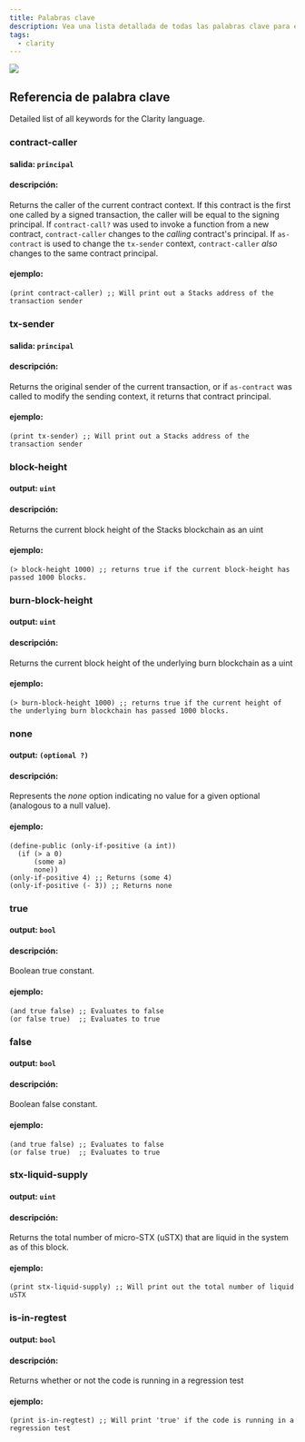 ```yaml
---
title: Palabras clave
description: Vea una lista detallada de todas las palabras clave para el lenguaje Clarity.
tags:
  - clarity
---
```


![](/img/keywords.jpg)
## Referencia de palabra clave

Detailed list of all keywords for the Clarity language.


### contract-caller
#### salida: `principal`
#### descripción:
Returns the caller of the current contract context. If this contract is the first one called by a signed transaction, the caller will be equal to the signing principal. If `contract-call?` was used to invoke a function from a new contract, `contract-caller` changes to the _calling_ contract's principal. If `as-contract` is used to change the `tx-sender` context, `contract-caller` _also_ changes to the same contract principal.
#### ejemplo:
```clarity
(print contract-caller) ;; Will print out a Stacks address of the transaction sender
```

### tx-sender
#### salida: `principal`
#### descripción:
Returns the original sender of the current transaction, or if `as-contract` was called to modify the sending context, it returns that contract principal.
#### ejemplo:
```clarity
(print tx-sender) ;; Will print out a Stacks address of the transaction sender
```

### block-height
#### output: `uint`
#### descripción:
Returns the current block height of the Stacks blockchain as an uint
#### ejemplo:
```clarity
(> block-height 1000) ;; returns true if the current block-height has passed 1000 blocks.
```

### burn-block-height
#### output: `uint`
#### descripción:
Returns the current block height of the underlying burn blockchain as a uint
#### ejemplo:
```clarity
(> burn-block-height 1000) ;; returns true if the current height of the underlying burn blockchain has passed 1000 blocks.
```

### none
#### output: `(optional ?)`
#### descripción:
Represents the _none_ option indicating no value for a given optional (analogous to a null value).
#### ejemplo:
```clarity
(define-public (only-if-positive (a int))
  (if (> a 0)
      (some a)
      none))
(only-if-positive 4) ;; Returns (some 4)
(only-if-positive (- 3)) ;; Returns none
```

### true
#### output: `bool`
#### descripción:
Boolean true constant.
#### ejemplo:
```clarity
(and true false) ;; Evaluates to false
(or false true)  ;; Evaluates to true
```

### false
#### output: `bool`
#### descripción:
Boolean false constant.
#### ejemplo:
```clarity
(and true false) ;; Evaluates to false
(or false true)  ;; Evaluates to true
```

### stx-liquid-supply
#### output: `uint`
#### descripción:
Returns the total number of micro-STX (uSTX) that are liquid in the system as of this block.
#### ejemplo:
```clarity
(print stx-liquid-supply) ;; Will print out the total number of liquid uSTX
```

### is-in-regtest
#### output: `bool`
#### descripción:
Returns whether or not the code is running in a regression test
#### ejemplo:
```clarity
(print is-in-regtest) ;; Will print 'true' if the code is running in a regression test
```

